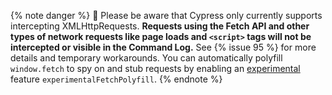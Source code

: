 {% note danger %}
🚨 Please be aware that Cypress only currently supports intercepting XMLHttpRequests. **Requests using the Fetch API and other types of network requests like page loads and `<script>` tags will not be intercepted or visible in the Command Log.** See {% issue 95 %} for more details and temporary workarounds. You can automatically polyfill `window.fetch` to spy on and stub requests by enabling an [experimental](https://on.cypress.io/experimental) feature `experimentalFetchPolyfill`.
{% endnote %}

